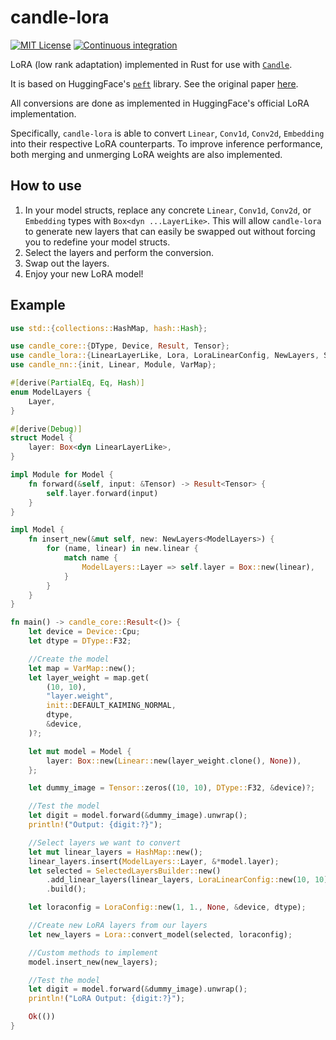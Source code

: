 # candle-lora
[![MIT License](https://img.shields.io/badge/License-MIT-informational)](LICENSE)
[![Continuous integration](https://github.com/EricLBuehler/candle-lora/actions/workflows/ci.yml/badge.svg)](https://github.com/EricLBuehler/candle-lora/actions/workflows/ci.yml)

LoRA (low rank adaptation) implemented in Rust for use with [`Candle`](https://github.com/huggingface/candle/tree/main).

It is based on HuggingFace's [`peft`](https://github.com/huggingface/peft/tree/main) library. See the original paper [here](https://arxiv.org/pdf/2106.09685.pdf). 

All conversions are done as implemented in HuggingFace's official LoRA implementation.

Specifically, `candle-lora` is able to convert `Linear`, `Conv1d`, `Conv2d`, `Embedding` into their respective LoRA counterparts. To improve inference performance, both merging and unmerging LoRA weights are also implemented.

## How to use
1) In your model structs, replace any concrete `Linear`, `Conv1d`, `Conv2d`, or `Embedding` types with `Box<dyn ...LayerLike>`. This will allow `candle-lora` to
generate new layers that can easily be swapped out without forcing you to redefine your model structs.
2) Select the layers and perform the conversion.
3) Swap out the layers.
4) Enjoy your new LoRA model!

## Example
```rust
use std::{collections::HashMap, hash::Hash};

use candle_core::{DType, Device, Result, Tensor};
use candle_lora::{LinearLayerLike, Lora, LoraLinearConfig, NewLayers, SelectedLayersBuilder, LoraConfig};
use candle_nn::{init, Linear, Module, VarMap};

#[derive(PartialEq, Eq, Hash)]
enum ModelLayers {
    Layer,
}

#[derive(Debug)]
struct Model {
    layer: Box<dyn LinearLayerLike>,
}

impl Module for Model {
    fn forward(&self, input: &Tensor) -> Result<Tensor> {
        self.layer.forward(input)
    }
}

impl Model {
    fn insert_new(&mut self, new: NewLayers<ModelLayers>) {
        for (name, linear) in new.linear {
            match name {
                ModelLayers::Layer => self.layer = Box::new(linear),
            }
        }
    }
}

fn main() -> candle_core::Result<()> {
    let device = Device::Cpu;
    let dtype = DType::F32;

    //Create the model
    let map = VarMap::new();
    let layer_weight = map.get(
        (10, 10),
        "layer.weight",
        init::DEFAULT_KAIMING_NORMAL,
        dtype,
        &device,
    )?;

    let mut model = Model {
        layer: Box::new(Linear::new(layer_weight.clone(), None)),
    };

    let dummy_image = Tensor::zeros((10, 10), DType::F32, &device)?;

    //Test the model
    let digit = model.forward(&dummy_image).unwrap();
    println!("Output: {digit:?}");

    //Select layers we want to convert
    let mut linear_layers = HashMap::new();
    linear_layers.insert(ModelLayers::Layer, &*model.layer);
    let selected = SelectedLayersBuilder::new()
        .add_linear_layers(linear_layers, LoraLinearConfig::new(10, 10))
        .build();

    let loraconfig = LoraConfig::new(1, 1., None, &device, dtype);

    //Create new LoRA layers from our layers
    let new_layers = Lora::convert_model(selected, loraconfig);

    //Custom methods to implement
    model.insert_new(new_layers);

    //Test the model
    let digit = model.forward(&dummy_image).unwrap();
    println!("LoRA Output: {digit:?}");

    Ok(())
}
```